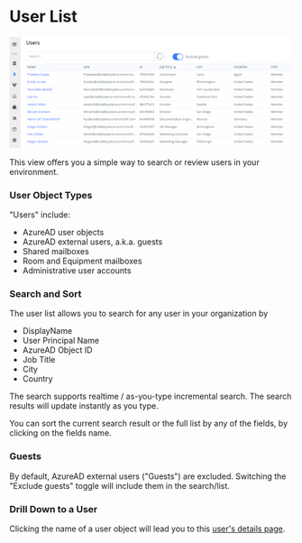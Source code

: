 # User List

![User List View](<../../.gitbook/assets/image (13) (1) (1) (1).png>)

This view offers you a simple way to search or review users in your environment.

### User Object Types

"Users" include:

* AzureAD user objects
* AzureAD external users, a.k.a. guests
* Shared mailboxes
* Room and Equipment mailboxes
* Administrative user accounts

### Search and Sort

The user list allows you to search for any user in your organization by

* DisplayName
* User Principal Name
* AzureAD Object ID
* Job Title
* City
* Country

The search supports realtime / as-you-type incremental search. The search results will update instantly as you type.

You can sort the current search result or the full list by any of the fields, by clicking on the fields name.

### Guests

By default, AzureAD external users ("Guests") are excluded. Switching the "Exclude guests" toggle will include them in the search/list.

### Drill Down to a User

Clicking the name of a user object will lead you to this [user's details page](user-details.md).

